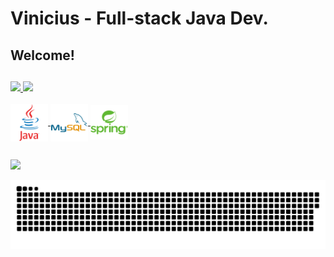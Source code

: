 # Vinicius - Full-stack Java Dev.
## Welcome!
##
<div>
 <a href="https://github.com/ViniciusMarquesp">
 <img height="170em" src="https://github-readme-stats.vercel.app/api?username=ViniciusMarquesp&show_icons=true&theme=tokyonight&include_all_commits=true&count_private=true"/>
 <img height="170em" src="https://github-readme-stats.vercel.app/api/top-langs/?username=ViniciusMarquesp&layout=compact&langs_count=7&theme=tokyonight"/>
</div>
  <div style="display: inline_block"><br>
  <img align="center" alt="Vini-Java" height="60" width="60" src="https://raw.githubusercontent.com/devicons/devicon/master/icons/java/java-original-wordmark.svg">
  <img align="center" alt="Vini-MySQL" height="60" width="60" src="https://raw.githubusercontent.com/devicons/devicon/master/icons/mysql/mysql-original-wordmark.svg">
  <img align="center" alt="Vini-Spring" height="55" width="60" src="https://raw.githubusercontent.com/devicons/devicon/master/icons/spring/spring-original-wordmark.svg">
</div>
  
  ##
  
<div>
  <a href="https://www.linkedin.com/in/vinicius-marques-aa61b1206/" target="_blank"><img src="https://img.shields.io/badge/-LinkedIn-%230077B5?style=for-the-badge&logo=linkedin&logoColor=white" target="_blank"></a> 
<div>
  
  ![Snake animation](https://github.com/ViniciusMarquesp/ViniciusMarquesp/blob/output/github-contribution-grid-snake.svg)
